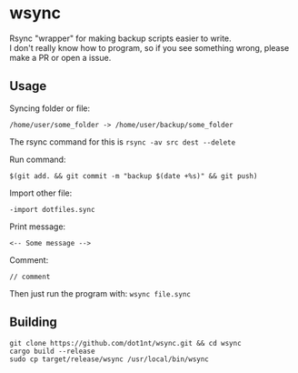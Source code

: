 # wsync
Rsync "wrapper" for making backup scripts easier to write.\
I don't really know how to program, so if you see something wrong, please make a PR or open a issue.

## Usage

Syncing folder or file:
```
/home/user/some_folder -> /home/user/backup/some_folder
```
The rsync command for this is ```rsync -av src dest --delete```


Run command:
```
$(git add. && git commit -m "backup $(date +%s)" && git push)
```

Import other file:
```
-import dotfiles.sync
```

Print message:
```
<-- Some message -->
```

Comment:
```
// comment
```

Then just run the program with: ```wsync file.sync```


## Building
```
git clone https://github.com/dot1nt/wsync.git && cd wsync
cargo build --release
sudo cp target/release/wsync /usr/local/bin/wsync
```

